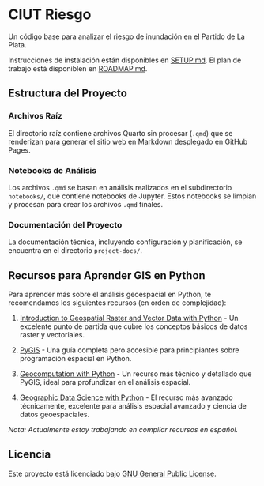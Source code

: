# CIUT Riesgo

Un código base para analizar el riesgo de inundación en el Partido de La Plata.

Instrucciones de instalación están disponibles en [SETUP.md](/project-docs/SETUP.md).
El plan de trabajo está disponiblen en [ROADMAP.md](/project-docs/ROADMAP.md).

## Estructura del Proyecto

### Archivos Raíz
El directorio raíz contiene archivos Quarto sin procesar (`.qmd`) que se renderizan para generar el sitio web en Markdown desplegado en GitHub Pages.

### Notebooks de Análisis
Los archivos `.qmd` se basan en análisis realizados en el subdirectorio `notebooks/`, que contiene notebooks de Jupyter. Estos notebooks se limpian y procesan para crear los archivos `.qmd` finales.

### Documentación del Proyecto
La documentación técnica, incluyendo configuración y planificación, se encuentra en el directorio `project-docs/`.

## Recursos para Aprender GIS en Python

Para aprender más sobre el análisis geoespacial en Python, te recomendamos los siguientes recursos (en orden de complejidad):

1. [Introduction to Geospatial Raster and Vector Data with Python](https://carpentries-incubator.github.io/geospatial-python/) - Un excelente punto de partida que cubre los conceptos básicos de datos raster y vectoriales.

2. [PyGIS](https://pygis.io/docs/a_intro.html) - Una guía completa pero accesible para principiantes sobre programación espacial en Python.

3. [Geocomputation with Python](https://py.geocompx.org/) - Un recurso más técnico y detallado que PyGIS, ideal para profundizar en el análisis espacial.

4. [Geographic Data Science with Python](https://geographicdata.science/book/intro.html) - El recurso más avanzado técnicamente, excelente para análisis espacial avanzado y ciencia de datos geoespaciales.

*Nota: Actualmente estoy trabajando en compilar recursos en español.*

## Licencia

Este proyecto está licenciado bajo [GNU General Public License](LICENSE).
